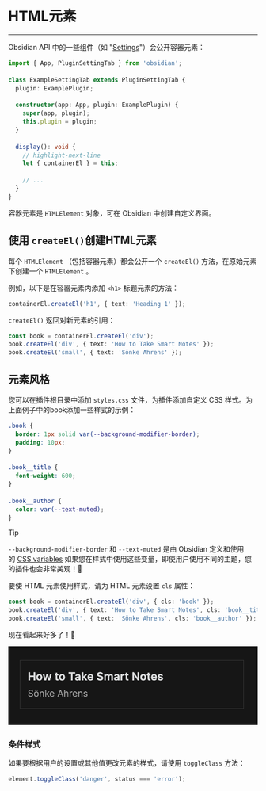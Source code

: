 <!--
 * @Author: Raistlind johnd0712@gmail.com
 * @Date: 2024-01-18 10:18:00
 * @LastEditors: Raistlind
 * @LastEditTime: 2024-01-18 10:18:00
 * @Description:
-->

# HTML元素

---

Obsidian API 中的一些组件（如 "[Settings](https://docs.obsidian.md/Plugins/User+interface/Settings)"）会公开容器元素：

```ts
import { App, PluginSettingTab } from 'obsidian';

class ExampleSettingTab extends PluginSettingTab {
  plugin: ExamplePlugin;

  constructor(app: App, plugin: ExamplePlugin) {
    super(app, plugin);
    this.plugin = plugin;
  }

  display(): void {
    // highlight-next-line
    let { containerEl } = this;

    // ...
  }
}
```

容器元素是 `HTMLElement` 对象，可在 Obsidian 中创建自定义界面。

## 使用 `createEl()`创建HTML元素

每个 `HTMLElement` （包括容器元素）都会公开一个 `createEl()` 方法，在原始元素下创建一个 `HTMLElement` 。

例如，以下是在容器元素内添加 `<h1>` 标题元素的方法：

```ts
containerEl.createEl('h1', { text: 'Heading 1' });
```

`createEl()` 返回对新元素的引用：

```ts
const book = containerEl.createEl('div');
book.createEl('div', { text: 'How to Take Smart Notes' });
book.createEl('small', { text: 'Sönke Ahrens' });
```

## 元素风格

您可以在插件根目录中添加 `styles.css` 文件，为插件添加自定义 CSS 样式。为上面例子中的book添加一些样式的示例：

```css
.book {
  border: 1px solid var(--background-modifier-border);
  padding: 10px;
}

.book__title {
  font-weight: 600;
}

.book__author {
  color: var(--text-muted);
}
```

> [!TIP]
>
> `--background-modifier-border` 和 `--text-muted` 是由 Obsidian 定义和使用的 [CSS variables](https://developer.mozilla.org/en-US/docs/Web/CSS/Using_CSS_custom_properties) 如果您在样式中使用这些变量，即使用户使用不同的主题，您的插件也会非常美观！🌈

要使 HTML 元素使用样式，请为 HTML 元素设置 `cls` 属性：

```ts
const book = containerEl.createEl('div', { cls: 'book' });
book.createEl('div', { text: 'How to Take Smart Notes', cls: 'book__title' });
book.createEl('small', { text: 'Sönke Ahrens', cls: 'book__author' });
```

现在看起来好多了！🎉

![](../../../../public/images/HTML元素.png)

### 条件样式

如果要根据用户的设置或其他值更改元素的样式，请使用 `toggleClass` 方法：

```ts
element.toggleClass('danger', status === 'error');
```

